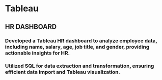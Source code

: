 # Tableau

## HR DASHBOARD

### Developed a Tableau HR dashboard to analyze employee data, including name, salary, age, job title, and gender, providing actionable insights for HR.
### Utilized SQL for data extraction and transformation, ensuring efficient data import and Tableau visualization.


